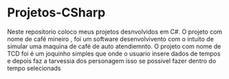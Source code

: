 # Projetos-CSharp 
Neste repositorio coloco meus projetos desnvolvidos em C#.
O  projeto com nome de café mineiro , foi um software desenvolvivento  com o intuito de simular uma maquina de café de auto atendiemnto.
O projeto com  nome de TCD foi é um  joquinho simples que onde o usuario insere dados de tempos e depois faz a tarvessia dos personagem  isso se possivel fazer dentro do tempo selecionads
